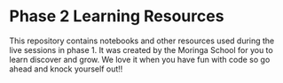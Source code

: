 # Phase 2 Learning Resources

This repository contains notebooks and other resources used during the live sessions in phase 1. It was created by the Moringa School for you to learn discover and grow. We love it when you have fun with code so go ahead and knock yourself out!!
